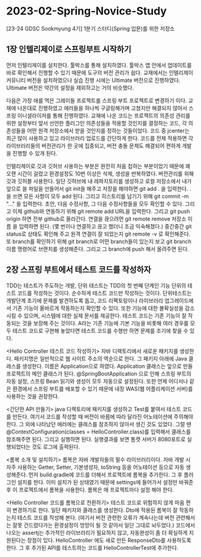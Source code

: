 # 2023-02-Spring-Novice-Study
[23-24 GDSC Sookmyung 4기] 1분기 스터디(Spring 입문)를 위한 저장소

## 1장 인텔리제이로 스프링부트 시작하기

먼저 인텔리제이를 설치한다. 툴박스를 통해 설치하였다. 툴박스 앱 안에서 업데이트를 바로 확인해서 진행할 수 있기 때문에 도구의 버전 관리가 쉽다.
교재에서는 인텔리제이 커뮤니티 버전을 설치하였으나 실습 진행 시에는 Ultimate 버전으로 진행하였다.
Ultimate 버전은 약간의 설정을 제외하고는 거의 비슷했다.

다음은 가장 애를 먹은 그레이들 프로젝트를 스프링 부트 프로젝트로 변경하기 이다.
교재에 나온대로 진행하였고 에러들을 하나씩 구글링해가며 고쳤지만 해결되지 않아서 스프링 이니셜라이저를 통해 진행하였다.
교재에 나온 코드는 프로젝트의 의존성 관리를 위한 설정부터 앞서 선언한 플러그인 의존성들을 적용할 것인지를 결정하는 코드,
각 의존성들을 어떤 원격 저장소에서 받을 것인지를 정하는 것들이었다.
코드 중 jcenter는 최근 많이 사용하고 있고 라이브러리 업로드를 간단하게 한다.
코드를 전체 적용하면 각 라이브러리들의 버전관리가 한 곳에 집중되고, 버전 충돌 문제도 해결되어 편하게 개발을 진행할 수 있개 된다.

인텔리제이로 깃과 깃허브 사용하는 부분은 완전히 처음 접하는 부분이었기 때문에 꽤 오랜 시간이 걸렸고 환경설정도 10번 이상은 삭제, 생성을 반복하였다.
버전관리를 위해 깃과 깃허블 사용한다.
일단 깃허브에 내 레파지토리를 생성하고 로컬 저장소에서 내가 앞으로 쓸 파일을 만들어서 git init을 해주고
저장을 해야하면 git add . 을 입력한다. . 을 쓰면 모든 사항이 모두 add 된다.
그리고 히스토리를 남기기 위해 git commit -m "..." 을 입력한다. 초안, 다음 수정사항, 그 다음 수정사항들을 모두 확인할 수 있다.
그리고 이제 github와 연동하기 위해 git remote add URL을 입력한다. 그리고 git push origin <branch or master> 하면 전부 github로 올라간다.
연결을 끊으려먼 git remote remove 저장소 이름 을 입력하면 된다.
(몇 번이나 연결하고 끊고 했더니 조금 익숙해졌다.)
중간중간 git status로 상태도 확인해 주고 원격 연결이 잘 되었는지 git remote -v 로 확인해준다.
또 branch를 확인하기 위해 git branch로 어떤 branch들이 있는지 보고 git branch 이름 명령어로 브랜치를 생성해준다.
그리고 그 branch에 push 해서 올려주면 된다.

## 2장 스프링 부트에서 테스트 코드를 작성하자

TDD는 테스트가 주도하는 개발, 단위 테스트는 TDD의 첫 번째 단계인 기능 단위의 테스트 코드를 작성하는 것이다. 순수하게 테스트 코드만 작성하는 것이다.
단위테스트는 개발단계 초기에 문제를 발견하도록 돕고, 코드 리팩토링이나 라이브러리 업그레이드에서 기존 기능이 올바르게 작동하는지 확인할 수 있다.
또한 기능에 대한 불확실성을 감소시킬 수 있으며, 시스템에 대한 실제 문서를 제공한다.
테스트 코드는 기존 기능이 잘 작동되는 것을 보장해 주는 것이다. A라는 기존 기능에 기본 기능을 비롯해 여러 경우를 모두 테스트 코드로 구현해 놓았다면
테스트 코드를 수행만 하면 문제를 조기에 찾을 수 있다.

<Hello Controller 테스트 코드 작성하기>
자바 디렉토리에서 새로운 패키지를 생성한다. 패키지명은 일반적으로 웹 사이트 주소의 역순으로 한다.
그 패키지 아래에 Java 클래스를 생성한다. 이름은 Application으로 하였다.
Application 클래스는 앞으로 만들 프로젝트의 메인 클래스가 된다.
@SpringBootApplication 으로 인해 스프링 부트의 자동 설정, 스프링 Bean 읽기와 생성이 모두 자동으로 설정된다.
또한 언제 어디서나 같은 환경에서 스프링 부트를 배포할 수 있기 때문에 내장 WAS(웹 어플리케이션 서버)를 사용하는 것을 권장한다.

<간단한 API 만들기>
java 디렉토리에 패키지를 생성하고 Test를 붙여서 테스트 코드를 만든다.
여기서 코드를 작성할 때 버전이 바뀜에 따라 달라진 어노테이션에 주의해야 한다.
그 외에 나타났던 에러에는 클래스를 참조하지 않아서 생긴 것도 있었다.
그럴 땐 @ContextConfiguration(classes = HelloController.class)를 입력해서 클래스를 참조해주면 된다.
그리고 실행하면 된다. 실행결과를 보면 톰캣 서버가 8080포트로 실행되었다는 것도 로그에 출력된다.

<롬복 소개 및 설치하기>
롬복은 자바 개발자들의 필수 라이브러리이다. 자바 개발 시 자주 사용하는 Getter, Setter, 기본생성자, toString 등을 어노테이션 등으로 자동 생성해준다.
먼저 build.gradle에 코드를 더해서 프로젝트에 롬복을 추가한다. 그 후 플러그인 설치를 한다.
이미 설치가 된 상태였기 때문에 settings에 들어가서 설정만 바꿔준 후 이 프로젝트에서 롬복을 사용한다.
롬복은 매 프로젝트마다 설정 해야 한다.

<Hello Controller 코드를 롬복으로 전환하기>
테스트 코드로 위험하지 않게 마음 편히 변경하기로 한다. 일단 패키지와 클래스를 생성한다.
Dto에 적용된 롬복이 잘 작동하는지 테스트 코드를 작성해 본다.
(여기서 버전 관련한 오류가 계속나는데 버전 관련해서는 잘못 건드렸다가는 환경설정이 엉망이 될 것 같아서 일단 그대로 놔두었다.)
코드에서 나오는 assertj는 추가적인 라이브러리가 필요하지 않고, 자동완성이 좀 더 확실하게 지원된다는 장점이 있다.
HelloController 에도 새로 만든 ResponseDto를 사용하도록 한다.
그 후 추가된 API를 테스트하는 코드를 HelloControllerTest에 추가한다.